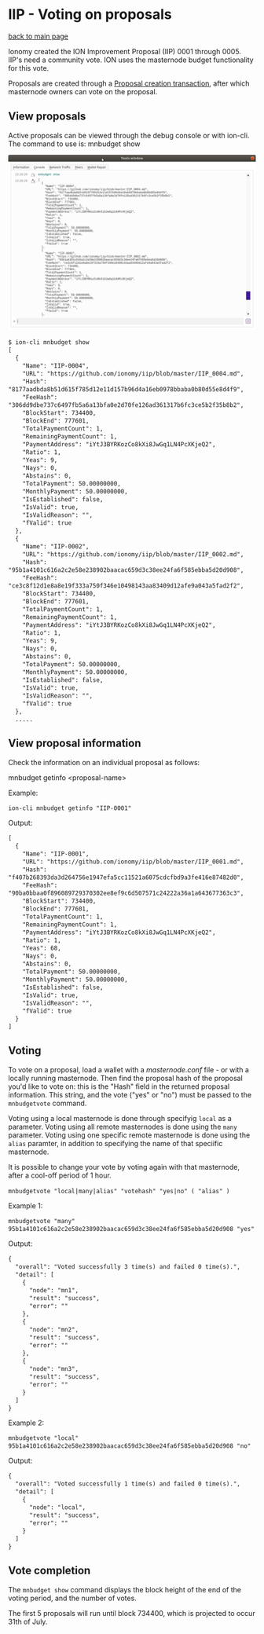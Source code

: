 IIP - Voting on proposals
=======================

[back to main page](README.md)

Ionomy created the ION Improvement Proposal (IIP) 0001 through 0005. 
IIP's need a community vote. ION uses the masternode budget functionality for this vote. 

Proposals are created through a [Proposal creation transaction](IIP_vote_1.md), after which masternode owners can vote on the proposal.

View proposals
------------------------
Active proposals can be viewed through the debug console or with ion-cli.
The command to use is: mnbudget show

![mnbudget show](IIP_vote_2/mnbudget_show.png)

```
$ ion-cli mnbudget show
[
  {
    "Name": "IIP-0004",
    "URL": "https://github.com/ionomy/iip/blob/master/IIP_0004.md",
    "Hash": "8177aadbda8b51d615f785d12e11d157b96d4a16eb0978bbaba0b80d55e8d4f9",
    "FeeHash": "306dd9dbe737c6497fb5a6a13bfa0e2d70fe126ad361317b6fc3ce5b2f35b8b2",
    "BlockStart": 734400,
    "BlockEnd": 777601,
    "TotalPaymentCount": 1,
    "RemainingPaymentCount": 1,
    "PaymentAddress": "iYtJ3BYRKozCo8kXi8JwGq1LN4PcXKjeQ2",
    "Ratio": 1,
    "Yeas": 9,
    "Nays": 0,
    "Abstains": 0,
    "TotalPayment": 50.00000000,
    "MonthlyPayment": 50.00000000,
    "IsEstablished": false,
    "IsValid": true,
    "IsValidReason": "",
    "fValid": true
  },
  {
    "Name": "IIP-0002",
    "URL": "https://github.com/ionomy/iip/blob/master/IIP_0002.md",
    "Hash": "95b1a4101c616a2c2e58e238902baacac659d3c38ee24fa6f585ebba5d20d908",
    "FeeHash": "ce3c8f12d1e8a8e19f333a750f346e10498143aa83409d12afe9a043a5fad2f2",
    "BlockStart": 734400,
    "BlockEnd": 777601,
    "TotalPaymentCount": 1,
    "RemainingPaymentCount": 1,
    "PaymentAddress": "iYtJ3BYRKozCo8kXi8JwGq1LN4PcXKjeQ2",
    "Ratio": 1,
    "Yeas": 9,
    "Nays": 0,
    "Abstains": 0,
    "TotalPayment": 50.00000000,
    "MonthlyPayment": 50.00000000,
    "IsEstablished": false,
    "IsValid": true,
    "IsValidReason": "",
    "fValid": true
  },
  .....
```


View proposal information
------------------------

Check the information on an individual proposal as follows:

mnbudget getinfo \<proposal-name\>

Example:
```
ion-cli mnbudget getinfo "IIP-0001"
```
Output:
```
[
  {
    "Name": "IIP-0001",
    "URL": "https://github.com/ionomy/iip/blob/master/IIP_0001.md",
    "Hash": "f407b268393da3d264756e1947efa5cc11521a6075cdcfbd9a3fe416e87482d0",
    "FeeHash": "90ba0bbaa0f896089729370302ee8ef9c6d507571c24222a36a1a643677363c3",
    "BlockStart": 734400,
    "BlockEnd": 777601,
    "TotalPaymentCount": 1,
    "RemainingPaymentCount": 1,
    "PaymentAddress": "iYtJ3BYRKozCo8kXi8JwGq1LN4PcXKjeQ2",
    "Ratio": 1,
    "Yeas": 68,
    "Nays": 0,
    "Abstains": 0,
    "TotalPayment": 50.00000000,
    "MonthlyPayment": 50.00000000,
    "IsEstablished": false,
    "IsValid": true,
    "IsValidReason": "",
    "fValid": true
  }
]
```

Voting
------------------------
To vote on a proposal, load a wallet with a _masternode.conf_ file - or with a locally running masternode. Then find the proposal hash of the proposal you'd like to vote on: this is the "Hash" field in the returned proposal information. This string, and the vote ("yes" or "no") must be passed to the `mnbudgetvote` command.

Voting using a local masternode is done through specifyig `local` as a parameter. Voting using all remote masternodes is done using the `many` parameter. Voting using one specific remote masternode is done using the `alias` paramter, in addition to specifying the name of that speciific masternode.

It is possible to change your vote by voting again with that masternode, after a cool-off period of 1 hour.

`mnbudgetvote "local|many|alias" "votehash" "yes|no" ( "alias" )`

Example 1:
```
mnbudgetvote "many" 95b1a4101c616a2c2e58e238902baacac659d3c38ee24fa6f585ebba5d20d908 "yes"
```

Output:
```
{
  "overall": "Voted successfully 3 time(s) and failed 0 time(s).",
  "detail": [
    {
      "node": "mn1",
      "result": "success",
      "error": ""
    },
    {
      "node": "mn2",
      "result": "success",
      "error": ""
    },
    {
      "node": "mn3",
      "result": "success",
      "error": ""
    }
  ]
}
```

Example 2:
```
mnbudgetvote "local" 95b1a4101c616a2c2e58e238902baacac659d3c38ee24fa6f585ebba5d20d908 "no"
```

Output:
```
{
  "overall": "Voted successfully 1 time(s) and failed 0 time(s).",
  "detail": [
    {
      "node": "local",
      "result": "success",
      "error": ""
    }
  ]
}
```

Vote completion
------------------------

The `mnbudget show` command displays the block height of the end of the voting period, and the number of votes.

The first 5 proposals will run until block 734400, which is projected to occur 31th of July.